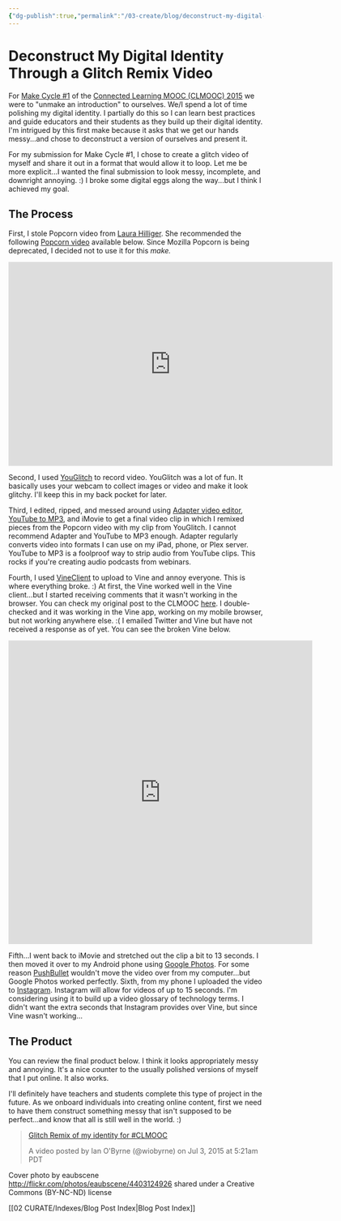 ```yaml
---
{"dg-publish":true,"permalink":"/03-create/blog/deconstruct-my-digital-identity-through-a-glitch-remix-video/","title":"Deconstruct My Digital Identity Through a Glitch Remix Video - #CLMOOC Make Cycle 1","tags":["clmooc","digital-identity"]}
---
```


# Deconstruct My Digital Identity Through a Glitch Remix Video

For [Make Cycle #1](http://clmooc.educatorinnovator.org/2015/2015-06-24/make-cycle-1-unmaking-an-introduction/) of the [Connected Learning MOOC (CLMOOC) 2015](http://clmooc.educatorinnovator.org/2015/) we were to "unmake an introduction" to ourselves. We/I spend a lot of time polishing my digital identity. I partially do this so I can learn best practices and guide educators and their students as they build up their digital identity. I'm intrigued by this first make because it asks that we get our hands messy...and chose to deconstruct a version of ourselves and present it.

For my submission for Make Cycle #1, I chose to create a glitch video of myself and share it out in a format that would allow it to loop. Let me be more explicit...I wanted the final submission to look messy, incomplete, and downright annoying. :) I broke some digital eggs along the way...but I think I achieved my goal.

## The Process

First, I stole Popcorn video from [Laura Hilliger](https://twitter.com/epilepticrabbit). She recommended the following [Popcorn video](https://elsewhere.makes.org/popcorn/1if1) available below. Since Mozilla Popcorn is being deprecated, I decided not to use it for this _make._

<iframe src="https://elsewhere.makes.org/popcorn/1if1_" width="640" height="403" frameborder="0" allowfullscreen="allowfullscreen"></iframe>

Second, I used [YouGlitch](http://www.uglitch.com/en/uglitch/page/corrupt-browser/-/corrupt-browser44) to record video. YouGlitch was a lot of fun. It basically uses your webcam to collect images or video and make it look glitchy. I'll keep this in my back pocket for later.

Third, I edited, ripped, and messed around using [Adapter video editor](https://www.macroplant.com/adapter/), [YouTube to MP3](http://www.mediahuman.com/youtube-to-mp3-converter/), and iMovie to get a final video clip in which I remixed pieces from the Popcorn video with my clip from YouGlitch. I cannot recommend Adapter and YouTube to MP3 enough. Adapter regularly converts video into formats I can use on my iPad, phone, or Plex server. YouTube to MP3 is a foolproof way to strip audio from YouTube clips. This rocks if you're creating audio podcasts from webinars.

Fourth, I used [VineClient](https://client.vineclient.com/) to upload to Vine and annoy everyone. This is where everything broke. :) At first, the Vine worked well in the Vine client...but I started receiving comments that it wasn't working in the browser. You can check my original post to the CLMOOC [here](https://plus.google.com/+IanOByrne/posts/AnMcHkFMRg3). I double-checked and it was working in the Vine app, working on my mobile browser, but not working anywhere else. :( I emailed Twitter and Vine but have not received a response as of yet. You can see the broken Vine below.

<iframe src="https://vine.co/v/e5EbXAgUBiY/embed/simple" width="600" height="600" frameborder="0"></iframe>

<script src="https://platform.vine.co/static/scripts/embed.js"></script>

Fifth...I went back to iMovie and stretched out the clip a bit to 13 seconds. I then moved it over to my Android phone using [Google Photos](https://photos.google.com/). For some reason [PushBullet](https://www.pushbullet.com/) wouldn't move the video over from my computer...but Google Photos worked perfectly. Sixth, from my phone I uploaded the video to [Instagram](https://instagram.com/wiobyrne/). Instagram will allow for videos of up to 15 seconds. I'm considering using it to build up a video glossary of technology terms. I didn't want the extra seconds that Instagram provides over Vine, but since Vine wasn't working...

## The Product

You can review the final product below. I think it looks appropriately messy and annoying. It's a nice counter to the usually polished versions of myself that I put online. It also works. 

I'll definitely have teachers and students complete this type of project in the future. As we onboard individuals into creating online content, first we need to have them construct something messy that isn't supposed to be perfect...and know that all is still well in the world. :)

> [Glitch Remix of my identity for #CLMOOC](https://instagram.com/p/4rH2LZLV7F/)
> 
> A video posted by Ian O'Byrne (@wiobyrne) on Jul 3, 2015 at 5:21am PDT

<script src="//platform.instagram.com/en_US/embeds.js" async defer="defer"></script>

Cover photo by eaubscene http://flickr.com/photos/eaubscene/4403124926 shared under a Creative Commons (BY-NC-ND) license

[[02 CURATE/Indexes/Blog Post Index\|Blog Post Index]]
